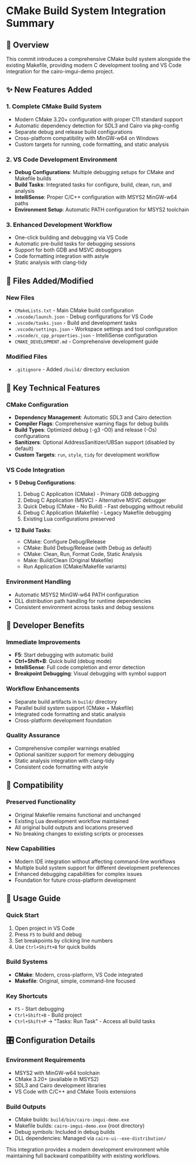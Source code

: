 # CMake Build System Integration Summary

## 🎯 **Overview**

This commit introduces a comprehensive CMake build system alongside the existing Makefile, providing modern C development tooling and VS Code integration for the cairo-imgui-demo project.

## ✨ **New Features Added**

### 1. **Complete CMake Build System**
- Modern CMake 3.20+ configuration with proper C11 standard support
- Automatic dependency detection for SDL3 and Cairo via pkg-config
- Separate debug and release build configurations
- Cross-platform compatibility with MinGW-w64 on Windows
- Custom targets for running, code formatting, and static analysis

### 2. **VS Code Development Environment**
- **Debug Configurations**: Multiple debugging setups for CMake and Makefile builds
- **Build Tasks**: Integrated tasks for configure, build, clean, run, and analysis
- **IntelliSense**: Proper C/C++ configuration with MSYS2 MinGW-w64 paths
- **Environment Setup**: Automatic PATH configuration for MSYS2 toolchain

### 3. **Enhanced Development Workflow**
- One-click building and debugging via VS Code
- Automatic pre-build tasks for debugging sessions
- Support for both GDB and MSVC debuggers
- Code formatting integration with astyle
- Static analysis with clang-tidy

## 📁 **Files Added/Modified**

### **New Files**
- `CMakeLists.txt` - Main CMake build configuration
- `.vscode/launch.json` - Debug configurations for VS Code
- `.vscode/tasks.json` - Build and development tasks
- `.vscode/settings.json` - Workspace settings and tool configuration
- `.vscode/c_cpp_properties.json` - IntelliSense configuration
- `CMAKE_DEVELOPMENT.md` - Comprehensive development guide

### **Modified Files**
- `.gitignore` - Added `/build/` directory exclusion

## 🔧 **Key Technical Features**

### **CMake Configuration**
- **Dependency Management**: Automatic SDL3 and Cairo detection
- **Compiler Flags**: Comprehensive warning flags for debug builds
- **Build Types**: Optimized debug (-g3 -O0) and release (-Os) configurations
- **Sanitizers**: Optional AddressSanitizer/UBSan support (disabled by default)
- **Custom Targets**: `run`, `style`, `tidy` for development workflow

### **VS Code Integration**
- **5 Debug Configurations**:
  1. Debug C Application (CMake) - Primary GDB debugging
  2. Debug C Application (MSVC) - Alternative MSVC debugger
  3. Quick Debug (CMake - No Build) - Fast debugging without rebuild
  4. Debug C Application (Makefile) - Legacy Makefile debugging
  5. Existing Lua configurations preserved
  
- **12 Build Tasks**:
  - CMake: Configure Debug/Release
  - CMake: Build Debug/Release (with Debug as default)
  - CMake: Clean, Run, Format Code, Static Analysis
  - Make: Build/Clean (Original Makefile)
  - Run Application (CMake/Makefile variants)

### **Environment Handling**
- Automatic MSYS2 MinGW-w64 PATH configuration
- DLL distribution path handling for runtime dependencies
- Consistent environment across tasks and debug sessions

## 🚀 **Developer Benefits**

### **Immediate Improvements**
- **F5**: Start debugging with automatic build
- **Ctrl+Shift+B**: Quick build (debug mode)
- **IntelliSense**: Full code completion and error detection
- **Breakpoint Debugging**: Visual debugging with symbol support

### **Workflow Enhancements**
- Separate build artifacts in `build/` directory
- Parallel build system support (CMake + Makefile)
- Integrated code formatting and static analysis
- Cross-platform development foundation

### **Quality Assurance**
- Comprehensive compiler warnings enabled
- Optional sanitizer support for memory debugging
- Static analysis integration with clang-tidy
- Consistent code formatting with astyle

## 🔄 **Compatibility**

### **Preserved Functionality**
- Original Makefile remains functional and unchanged
- Existing Lua development workflow maintained
- All original build outputs and locations preserved
- No breaking changes to existing scripts or processes

### **New Capabilities**
- Modern IDE integration without affecting command-line workflows
- Multiple build system support for different development preferences
- Enhanced debugging capabilities for complex issues
- Foundation for future cross-platform development

## 📖 **Usage Guide**

### **Quick Start**
1. Open project in VS Code
2. Press `F5` to build and debug
3. Set breakpoints by clicking line numbers
4. Use `Ctrl+Shift+B` for quick builds

### **Build Systems**
- **CMake**: Modern, cross-platform, VS Code integrated
- **Makefile**: Original, simple, command-line focused

### **Key Shortcuts**
- `F5` - Start debugging
- `Ctrl+Shift+B` - Build project
- `Ctrl+Shift+P` → "Tasks: Run Task" - Access all build tasks

## 🎛️ **Configuration Details**

### **Environment Requirements**
- MSYS2 with MinGW-w64 toolchain
- CMake 3.20+ (available in MSYS2)
- SDL3 and Cairo development libraries
- VS Code with C/C++ and CMake Tools extensions

### **Build Outputs**
- CMake builds: `build/bin/cairo-imgui-demo.exe`
- Makefile builds: `cairo-imgui-demo.exe` (root directory)
- Debug symbols: Included in debug builds
- DLL dependencies: Managed via `cairo-ui--exe-distribution/`

This integration provides a modern development environment while maintaining full backward compatibility with existing workflows.